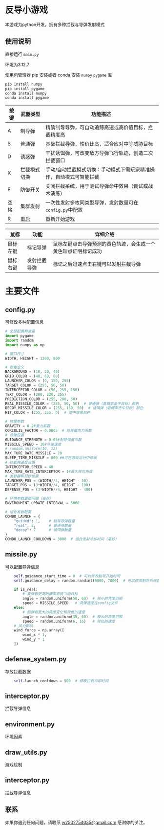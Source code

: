 # 反导小游戏

本游戏为python开发，拥有多种拦截与导弹发射模式

## 使用说明
直接运行 `main.py` 

环境为3.12.7

使用包管理器 pip 安装或者 conda 安装  `numpy`  `pygame` 库
```bash
pip install numpy
pip install pygame
conda install numpy
conda install pygame
```
| 按键 | 武器类型       | 功能描述                                                                 |  
|------|----------------|--------------------------------------------------------------------------|  
| A    | 制导弹         | 精确制导导弹，可自动追踪高速或高价值目标，拦截精度高                   |  
| S    | 普通弹         | 基础拦截导弹，性价比高，适合应对中等威胁目标                           |  
| D    | 诱惑弹         | 干扰诱饵弹，可改变敌方导弹飞行轨迹，创造二次拦截窗口                   |  
| X    | 拦截模式切换       | 手动/自动拦截模式切换：手动模式下需玩家精准操作，自动模式可智能拦截     |  
| F    | 防御开关       | 关闭拦截系统，用于测试导弹命中效果（调试或战术演练）                   |  
| 空格  | 集群发射       | 一次性发射多枚同类型导弹，发射数量可在`config.py`中配置                |  
| R    | 重启           | 重新开始游戏                                                     |

| 鼠标 | 功能      | 详细介绍                                                                |  
|------|----------------|--------------------------------------------------------------------------| 
| 鼠标左键  | 标记导弹       | 鼠标左键点击导弹预测的黄色轨迹，会生成一个黄色短点证明标记成功                |  
| 鼠标右键    | 发射拦截导弹           | 标记之后迅速点击右键可以发射拦截导弹  |
# 主要文件
## config.py
可修改多种配置信息
```python
# 全局配置和常量
import pygame
import random
import numpy as np

# 窗口尺寸
WIDTH, HEIGHT = 1200, 800

# 颜色定义
BACKGROUND = (10, 20, 40)
GRID_COLOR = (40, 60, 80)
LAUNCHER_COLOR = (0, 150, 255)
TARGET_COLOR = (255, 50, 50)
INTERCEPTOR_COLOR = (50, 255, 150)
TEXT_COLOR = (200, 220, 255)
PREDICTION_COLOR = (255, 200, 50)
REAL_MISSILE_COLOR = (255, 50, 50)  # 普通弹（高概率击中目标）颜色
DECOY_MISSILE_COLOR = (255, 150, 50)  # 诱饵弹（低概率击中目标）颜色
HIT_COLOR = (255, 255, 0)  # 命中效果颜色

# 物理参数
GRAVITY = 0.2#重力系数
CORIOLIS_FACTOR = 0.0005  # 地转偏向力系数
# 导弹设置
GUIDANCE_STRENGTH = 0.05#制导强度系数
MISSILE_SPEED = 10#导弹速度
# random.uniform(10, 12)
MAX_TURE_RATE_MISSILE = 20
SLEEP_TIME_MISSILE = 800 ##可在游戏运行中修改
# 拦截弹速度设置
INTERCEPTOR_SPEED = 40
MAX_TURE_RATE_INTERCEPTOR = 1#最大转向角度
# 发射器和目标位置
LAUNCHER_POS = (WIDTH//4, HEIGHT - 50)
TARGET_POS = (3*WIDTH//4, HEIGHT - 100)
DEFENSE_POS = (3*WIDTH//4, HEIGHT - 400)

# 环境参数更新间隔（毫秒）
ENVIRONMENT_UPDATE_INTERVAL = 5000

# 组合发射配置
COMBO_LAUNCH = {
    "guided": 1,    # 制导导弹数量
    "real": 2,      # 普通弹数量
    "decoy": 7      # 诱饵弹数量
}
COMBO_LAUNCH_COOLDOWN = 3000  # 组合发射冷却时间（毫秒）
```
## missile.py
可以配置导弹信息

```python
    self.guidance_start_time = 0  # 可以修改制导开始时间
    self.guidance_delay = random.randint(6000, 7000)  # 可以修改制导系统启动延迟
```
```python
    if is_real:
        # 真弹有更高的概率直接飞向目标
        angle = random.uniform(50, 60)  # 较小的角度范围
        speed = MISSILE_SPEED   # 真弹速度在config文件
    else:
        # 假弹有更大的角度变化和较低的速度
        angle = random.uniform(35, 60)  # 较大的角度范围
        speed = random.uniform(6, 16)   # 较低的速度
    # 风力影响
    wind_force = np.array([
        wind_x * 1,
        wind_y * 1
    ])
```

## defense_system.py
存放拦截数据
```python
    self.launch_cooldown = 500  # 修改拦截冷却时间
```
## interceptor.py
拦截导弹信息
## environment.py
环境因素
## draw_utils.py
游戏绘制
## interceptor.py
拦截导弹信息
## 联系
如果你遇到任何问题，请联系 w2502754035@gmail.com 感谢你的关注。
